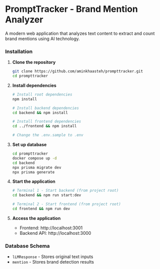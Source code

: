 # PromptTracker - Brand Mention Analyzer

A modern web application that analyzes text content to extract and count brand mentions using AI technology.

### Installation

1. **Clone the repository**
   ```bash
   git clone https://github.com/aminkhaasteh/prompttracker.git
   cd prompttracker
   ```

2. **Install dependencies**
   ```bash
   # Install root dependencies
   npm install
   
   # Install backend dependencies
   cd backend && npm install
   
   # Install frontend dependencies
   cd ../frontend && npm install

   # Change the .env.sample to .env

   ```

4. **Set up database**
   ```bash
   cd prompttracker
   docker compose up -d
   cd backend
   npx prisma migrate dev
   npx prisma generate
   ```

5. **Start the application**
   ```bash
   # Terminal 1 - Start backend (from project root)
   cd backend && npm run start:dev
   
   # Terminal 2 - Start frontend (from project root)
   cd frontend && npm run dev
   ```

6. **Access the application**
   - Frontend: http://localhost:3001
   - Backend API: http://localhost:3000


### Database Schema
- `lLMResponse` - Stores original text inputs
- `mention` - Stores brand detection results